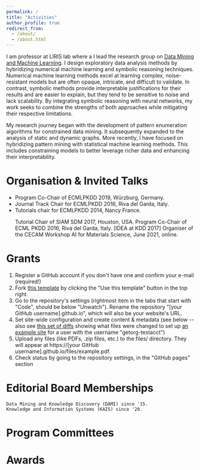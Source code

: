 ```yaml
---
permalink: /
title: "Activities"
author_profile: true
redirect_from: 
  - /about/
  - /about.html
---
```

I am professor at LIRIS lab where a I lead the research group on <a href="https://projet.liris.cnrs.fr/dm2l/">Data Mining and Machine Learning</a>. I design exploratory data analysis methods by hybridizing numerical machine learning and symbolic reasoning techniques. Numerical machine learning methods excel at learning complex, noise-resistant models but are often opaque, intricate, and difficult to validate. In contrast, symbolic methods provide interpretable justifications for their results and are easier to explain, but they tend to be sensitive to noise and lack scalability. By integrating symbolic reasoning with neural networks, my work seeks to combine the strengths of both approaches while mitigating their respective limitations.

My research journey began with the development of pattern enumeration algorithms for constrained data mining. It subsequently expanded to the analysis of static and dynamic graphs. More recently, I have focused on hybridizing pattern mining with statistical machine learning methods. This includes constraining models to better leverage richer data and enhancing their interpretability.


Organisation & Invited Talks
======

<ul>
<li> Program Co-Chair of ECMLPKDD 2019, Würzburg, Germany.</li>
<li>Journal Track Chair for ECMLPKDD 2016, Riva del Garda, Italy.</li>
<li>Tutorials chair for ECMLPKDD 2014, Nancy France.</li>
  
  Tutorial Chair of SIAM SDM 2017, Houston, USA.
Program Co-Chair of ECML PKDD 2016, Riva del Garda, Italy.
[IDEA at KDD 2017]
Organiser of the CECAM Workshop AI for Materials Science, June 2021, online.</li>
</ul>


Grants
======
1. Register a GitHub account if you don't have one and confirm your e-mail (required!)
1. Fork [this template](https://github.com/academicpages/academicpages.github.io) by clicking the "Use this template" button in the top right. 
1. Go to the repository's settings (rightmost item in the tabs that start with "Code", should be below "Unwatch"). Rename the repository "[your GitHub username].github.io", which will also be your website's URL.
1. Set site-wide configuration and create content & metadata (see below -- also see [this set of diffs](http://archive.is/3TPas) showing what files were changed to set up [an example site](https://getorg-testacct.github.io) for a user with the username "getorg-testacct")
1. Upload any files (like PDFs, .zip files, etc.) to the files/ directory. They will appear at https://[your GitHub username].github.io/files/example.pdf.  
1. Check status by going to the repository settings, in the "GitHub pages" section

Editorial Board Memberships
=====
    Data Mining and Knowledge Discovery (DAMI) since '15.
    Knowledge and Information Systems (KAIS) since '20.

Program Committees
=====

Awards
=====

